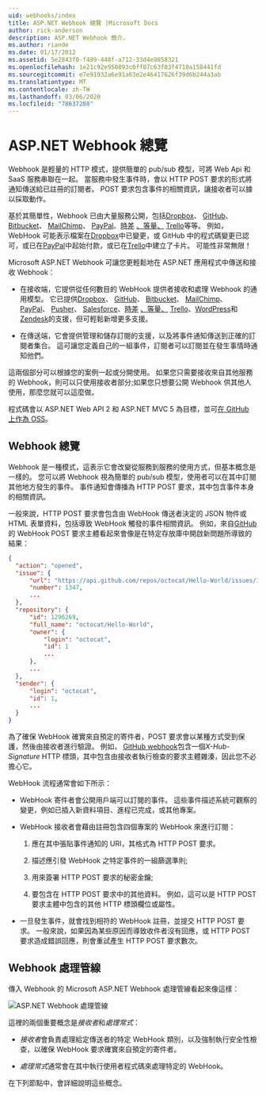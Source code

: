 ```yaml
---
uid: webhooks/index
title: ASP.NET Webhook 總覽 |Microsoft Docs
author: rick-anderson
description: ASP.NET Webhook 簡介。
ms.author: riande
ms.date: 01/17/2012
ms.assetid: 5e2843f0-f499-448f-a712-33d4e9858321
ms.openlocfilehash: 1e21c92e950893c0ff87c63f03f4710a158441fd
ms.sourcegitcommit: e7e91932a6e91a63e2e46417626f39d6b244a3ab
ms.translationtype: MT
ms.contentlocale: zh-TW
ms.lasthandoff: 03/06/2020
ms.locfileid: "78637288"
---
```

# <a name="aspnet-webhooks-overview"></a>ASP.NET Webhook 總覽

Webhook 是輕量的 HTTP 模式，提供簡單的 pub/sub 模型，可將 Web Api 和 SaaS 服務串聯在一起。 當服務中發生事件時，會以 HTTP POST 要求的形式將通知傳送給已註冊的訂閱者。 POST 要求包含事件的相關資訊，讓接收者可以據以採取動作。

基於其簡單性，Webhook 已由大量服務公開，包括[Dropbox](http://dropbox.com/)、 [GitHub](https://www.github.com/)、 [Bitbucket](https://bitbucket.org/)、 [MailChimp](http://www.mailchimp.com/)、 [PayPal](http://www.paypal.com/)、[時差](http://www.slack.com) [、等量、](http://www.stripe.com) [Trello](http://www.trello.com/)等等。 例如，WebHook 可能表示檔案在[Dropbox](http://dropbox.com/)中已變更，或 GitHub 中的程式碼變更已認可，或已在[PayPal](http://www.paypal.com/)中起始付款，或已在[Trello](http://www.trello.com/)中建立了卡片。 可能性非常無限！

Microsoft ASP.NET Webhook 可讓您更輕鬆地在 ASP.NET 應用程式中傳送和接收 Webhook：

* 在接收端，它提供從任何數目的 WebHook 提供者接收和處理 Webhook 的通用模型。 它已提供[Dropbox](http://dropbox.com/)、 [GitHub](https://www.github.com/)、 [Bitbucket](https://bitbucket.org/)、 [MailChimp](http://www.mailchimp.com/)、 [PayPal](http://www.paypal.com/)、 [Pusher](http://www.pusher.com)、 [Salesforce](http://www.salesforce.com)、[時差](http://www.slack.com) [、等量、](http://www.stripe.com) [Trello](http://www.trello.com/)、[WordPress](http://www.wordpress.com)和[Zendesk](https://www.zendesk.com/)的支援，但可輕鬆新增更多支援。

* 在傳送端，它會提供管理和儲存訂閱的支援，以及將事件通知傳送到正確的訂閱者集合。 這可讓您定義自己的一組事件，訂閱者可以訂閱並在發生事情時通知他們。

這兩個部分可以根據您的案例一起或分開使用。 如果您只需要接收來自其他服務的 Webhook，則可以只使用接收者部分;如果您只想要公開 Webhook 供其他人使用，那麼您就可以這麼做。

程式碼會以 ASP.NET Web API 2 和 ASP.NET MVC 5 為目標，並可[在 GitHub 上作為 OSS](https://github.com/aspnet/WebHooks)。

## <a name="webhooks-overview"></a>Webhook 總覽

Webhook 是一種模式，這表示它會改變從服務到服務的使用方式，但基本概念是一樣的。 您可以將 Webhook 視為簡單的 pub/sub 模型，使用者可以在其中訂閱其他地方發生的事件。 事件通知會傳播為 HTTP POST 要求，其中包含事件本身的相關資訊。

一般來說，HTTP POST 要求會包含由 WebHook 傳送者決定的 JSON 物件或 HTML 表單資料，包括導致 WebHook 觸發的事件相關資訊。 例如，來自[GitHub](https://www.github.com/)的 WebHook POST 要求主體看起來會像是在特定存放庫中開啟新問題所導致的結果：

```json
{
  "action": "opened",
  "issue": {
      "url": "https://api.github.com/repos/octocat/Hello-World/issues/1347",
      "number": 1347,
      ...
  },
  "repository": {
      "id": 1296269,
      "full_name": "octocat/Hello-World",
      "owner": {
          "login": "octocat",
          "id": 1
          ...
      },
      ...
  },
  "sender": {
      "login": "octocat",
      "id": 1,
      ...
  }
}
```

為了確保 WebHook 確實來自預定的寄件者，POST 要求會以某種方式受到保護，然後由接收者進行驗證。 例如， [GitHub webhook](https://developer.github.com/webhooks/)包含一個*X-Hub-Signature* HTTP 標頭，其中包含由接收者執行檢查的要求主體雜湊，因此您不必擔心它。

WebHook 流程通常會如下所示：

* WebHook 寄件者會公開用戶端可以訂閱的事件。 這些事件描述系統可觀察的變更，例如已插入新資料項目、進程已完成，或其他專案。

* WebHook 接收者會藉由註冊包含四個專案的 WebHook 來進行訂閱：

     1. 應在其中張貼事件通知的 URI，其格式為 HTTP POST 要求。

     2. 描述應引發 WebHook 之特定事件的一組篩選準則;

     3. 用來簽署 HTTP POST 要求的秘密金鑰;

     4. 要包含在 HTTP POST 要求中的其他資料。 例如，這可以是 HTTP POST 要求主體中包含的其他 HTTP 標頭欄位或屬性。

* 一旦發生事件，就會找到相符的 WebHook 註冊，並提交 HTTP POST 要求。 一般來說，如果因為某些原因而導致收件者沒有回應，或 HTTP POST 要求造成錯誤回應，則會重試產生 HTTP POST 要求數次。

## <a name="webhooks-processing-pipeline"></a>Webhook 處理管線

傳入 Webhook 的 Microsoft ASP.NET Webhook 處理管線看起來像這樣：

![ASP.NET Webhook 處理管線](_static/WebHookReceivers.png)

這裡的兩個重要概念是*接收者*和*處理常式*：

* *接收者*會負責處理給定傳送者的特定 WebHook 類別，以及強制執行安全性檢查，以確保 WebHook 要求確實來自預定的寄件者。

* *處理常式*通常會在其中執行使用者程式碼來處理特定的 WebHook。

在下列節點中，會詳細說明這些概念。
